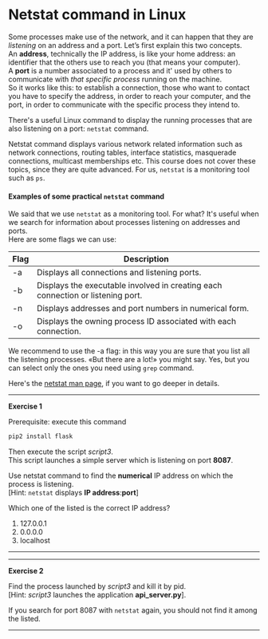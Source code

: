# Netstat command in Linux

Some processes make use of the network, and it can happen that they are *listening* on an address and a port.
Let’s first explain this two concepts. <br>
An **address**, technically the IP address, is like your home address: an identifier that the others use to reach you (that means your computer).
<br>
A **port** is a number associated to a process and it' used by others to communicate with *that specific process* running on the machine. <br>
So it works like this: to establish a connection, those who want to contact you have to specify the address, in order to reach your computer, and the port,
in order to communicate with the specific process they intend to.

There's a useful Linux command to display the running processes that are also listening on a port: ``netstat`` command.


Netstat command displays various network related information such as network connections, routing tables, interface statistics, masquerade connections, multicast memberships etc. This course does not cover these topics, since they are quite advanced. For us, ``netstat`` is a monitoring tool such as ``ps``.

#### Examples of some practical ``netstat`` command

We said that we use ``netstat`` as a monitoring tool. For what? It's useful when we search for information about processes listening on addresses and ports. <br>
Here are some flags we can use:

| **Flag** | **Description** |
| -------- | --------------- |
| -a | Displays all connections and listening ports. |
| -b | Displays the executable involved in creating each connection or listening port. |
| -n | Displays addresses and port numbers in numerical form. |
| -o | Displays the owning process ID associated with each connection. |

We recommend to use the -a flag: in this way you are sure that you list all the listening processes. «But there are a lot!»
 you might say. Yes, but you can select only the ones you need using ``grep`` command.
 
Here's the [netstat man page](https://linux.die.net/man/8/netstat), if you want to go deeper in details.

---
**Exercise 1**

Prerequisite: execute this command
```bash
pip2 install flask
```
Then execute the script *script3*.
<br>
This script launches a simple server which is listening on port **8087**.

Use netstat command to find the **numerical** IP address on which the process is listening.<br>
  [Hint: ``netstat`` displays **IP address**:**port**]

Which one of the listed is the correct IP address?
1. 127.0.0.1
2. 0.0.0.0
3. localhost

---

---
**Exercise 2**

Find the process launched by *script3* and kill it by pid.
<br>
  [Hint: *script3* launches the application **api_server.py**].

If you search for port 8087 with ``netstat`` again, you should not find it among the listed.


---
